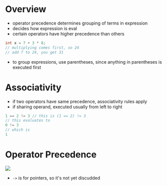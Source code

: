 # Overview
- operator precedence determines grouping of terms in expression
- decides how expression is eval
- certain operators have higher precedence than others
```c
int x = 7 + 3 * 8;
// multiplying comes first, so 24
// add 7 to 24, you get 31
```
- to group expressions, use parentheses, since anything in parentheses is executed first
# Associativity
- if two operators have same precedence, associativity rules apply
- if sharing operand, executed usually from left to right
```c
1 == 2 != 3 // this is (1 == 2) != 3
// this evaluates to
0 != 3
// which is
1
```
# Operator Precedence
![](https://discuss.codechef.com/upfiles/C.PNG)
* `->` is for pointers, so it's not yet discudded
